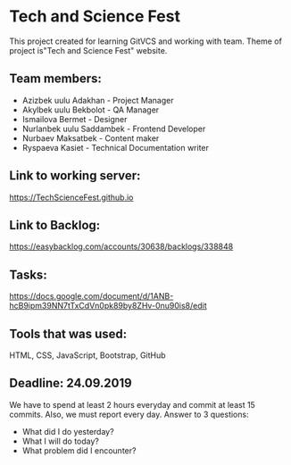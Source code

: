 # Tech and Science Fest
This project created for learning GitVCS and working with team. Theme of project is"Tech and Science Fest" website.

## Team members:
* Azizbek uulu Adakhan - Project Manager
* Akylbek uulu Bekbolot - QA Manager
* Ismailova Bermet - Designer 
* Nurlanbek uulu Saddambek - Frontend Developer
* Nurbaev Maksatbek - Content maker
* Ryspaeva Kasiet - Technical Documentation writer

## Link to working server:
https://TechScienceFest.github.io

## Link to Backlog:
https://easybacklog.com/accounts/30638/backlogs/338848

## Tasks:
https://docs.google.com/document/d/1ANB-hcB9ipm39NN7tTxCdVn0pk89by8ZHv-0nu90is8/edit

## Tools that was used:
HTML, CSS, JavaScript, Bootstrap, GitHub

## Deadline: 24.09.2019
We have to spend at least 2 hours everyday and commit at least 15 commits.
Also, we must report every day. 
Answer to 3 questions:
* What did I do yesterday?
* What I will do today?
* What problem did I encounter?
